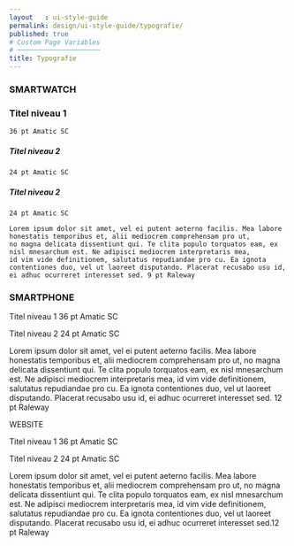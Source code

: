 ```yaml
---
layout   : ui-style-guide
permalink: design/ui-style-guide/typografie/
published: true
# Custom Page Variables
# ─────────────────────
title: Typografie
---
```


### SMARTWATCH

### Titel niveau 1 
    36 pt Amatic SC

##### Titel niveau 2 
    24 pt Amatic SC

##### Titel niveau 2 
    24 pt Amatic SC

    Lorem ipsum dolor sit amet, vel ei putent aeterno facilis. Mea labore honestatis temporibus et, alii mediocrem comprehensam pro ut, 
    no magna delicata dissentiunt qui. Te clita populo torquatos eam, ex nisl mnesarchum est. Ne adipisci mediocrem interpretaris mea, 
    id vim vide definitionem, salutatus repudiandae pro cu. Ea ignota contentiones duo, vel ut laoreet disputando. Placerat recusabo usu id,
    ei adhuc ocurreret interesset sed. 9 pt Raleway 

### SMARTPHONE

Titel niveau 1 36 pt Amatic SC

Titel niveau 2 24 pt Amatic SC

Lorem ipsum dolor sit amet, vel ei putent aeterno facilis. Mea labore honestatis temporibus et, alii mediocrem comprehensam pro ut, 
no magna delicata dissentiunt qui. Te clita populo torquatos eam, ex nisl mnesarchum est. Ne adipisci mediocrem interpretaris mea, 
id vim vide definitionem, salutatus repudiandae pro cu. Ea ignota contentiones duo, vel ut laoreet disputando. Placerat recusabo usu id,
ei adhuc ocurreret interesset sed. 12 pt Raleway 

WEBSITE

Titel niveau 1 36 pt Amatic SC

Titel niveau 2 24 pt Amatic SC

Lorem ipsum dolor sit amet, vel ei putent aeterno facilis. Mea labore honestatis temporibus et, alii mediocrem comprehensam pro ut, 
no magna delicata dissentiunt qui. Te clita populo torquatos eam, ex nisl mnesarchum est. Ne adipisci mediocrem interpretaris mea, 
id vim vide definitionem, salutatus repudiandae pro cu. Ea ignota contentiones duo, vel ut laoreet disputando. Placerat recusabo usu id,
ei adhuc ocurreret interesset sed.12 pt Raleway